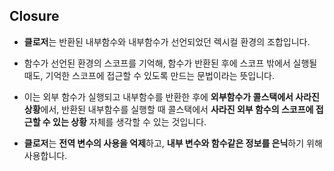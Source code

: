 
## Closure

- **클로저**는 반환된 내부함수와 내부함수가 선언되었던 렉시컬 환경의 조합입니다.
- 함수가 선언된 환경의 스코프를 기억해, 함수가 반환된 후에 스코프 밖에서 실행될때도, 기억한 스코프에 접근할 수 있도록 만드는 문법이라는 뜻입니다.

- 이는 외부 함수가 실행되고 내부함수를 반환한 후에 **외부함수가 콜스택에서 사라진 상황**에서, 반환된 내부함수를 실행할 때 콜스택에서 **사라진 외부 함수의 스코프에 접근할 수 있는 상황** 자체를 생각할 수 있는 것입니다. 

- **클로저**는 **전역 변수의 사용을 억제**하고, **내부 변수와 함수같은 정보를 은닉**하기 위해 사용합니다.